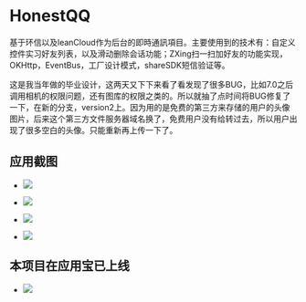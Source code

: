 # HonestQQ
基于环信以及leanCloud作为后台的即時通訊項目。主要使用到的技术有：自定义控件实习好友列表，以及滑动删除会话功能；ZXing扫一扫加好友的功能实现，OKHttp，EventBus，工厂设计模式，shareSDK短信验证等。

这是我当年做的毕业设计，这两天又下下来看了看发现了很多BUG，比如7.0之后调用相机的权限问题，还有图库的权限之类的。所以就抽了点时间将BUG修复了一下，在新的分支，version2上。因为用的是免费的第三方来存储的用户的头像图片，后来这个第三方文件服务器域名换了，免费用户没有给转过去，所以用户出现了很多空白的头像。只能重新再上传一下了。

应用截图
--------
* ![](https://github.com/zicen/HonestQQ/blob/version2/image/S70929-143421.png)

* ![](https://github.com/zicen/HonestQQ/blob/master/image/S70929-143432.jpg)

* ![](https://github.com/zicen/HonestQQ/blob/master/image/S70929-143458.jpg)

* ![](https://github.com/zicen/HonestQQ/blob/master/image/S70929-143505.jpg)

本项目在应用宝已上线
--------
* ![](https://github.com/zicen/HonestQQ/blob/master/image/Image.png)
